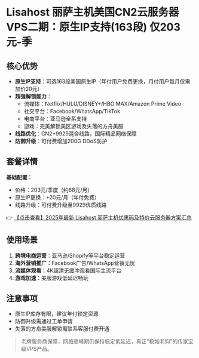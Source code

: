 # Lisahost 丽萨主机美国CN2云服务器VPS二期：原生IP支持(163段) 仅203元-季

## 核心优势

- **原生IP支持**：可选163段美国原生IP（年付用户免费更换，月付用户每月仅需加价20元）
- **超强解锁能力**：
  - 流媒体：Netflix/HULU/DISNEY+/HBO MAX/Amazon Prime Video
  - 社交平台：Facebook/WhatsApp/TikTok
  - 电商平台：亚马逊全系支持
  - 游戏：完美解锁美区游戏及失落的方舟美服
- **线路优化**：CN2+9929混合线路，国际精品网络保障
- **防御升级**：可付费增加200G DDoS防护

## 套餐详情

**基础配置**：
- 价格：203元/季度（约68元/月）
- 原生IP更换：+20元/月（年付免费）
- 线路升级：可付费升级至9929优质线路

👉 [【点击查看】2025年最新 Lisahost 丽萨主机优惠码及特价云服务器方案汇总](https://bit.ly/lisazhuji)

## 使用场景

1. **跨境电商运营**：亚马逊/Shopify等平台稳定运营
2. **海外营销推广**：Facebook广告/WhatsApp营销无忧
3. **流媒体观看**：4K超清无缓冲观看国际主流平台
4. **游戏加速**：美服游戏低延迟畅玩

## 注意事项

- 原生IP库存有限，建议年付锁定资源
- 防御升级需通过工单申请
- 失落的方舟美服解锁需联系客服付费开通

> 老牌服务商保障，网络高峰期仍保持稳定低延迟，真正"稳如老狗"的传家宝级VPS产品。
